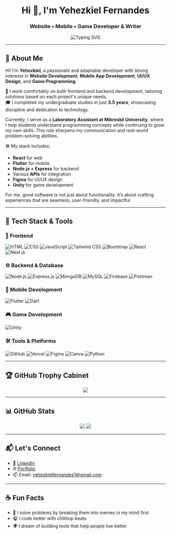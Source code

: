 <h1 align="center">Hi 👋, I'm Yehezkiel Fernandes</h1>
<h3 align="center">Website • Mobile • Game Developer & Writer</h3>

<p align="center">
  <img src="https://readme-typing-svg.demolab.com?font=Fira+Code&size=22&pause=1000&center=true&vCenter=true&width=500&lines=Welcome+to+my+GitHub!;Website+Developer;Mobile+Developer;Game+Developer;Always+Building+%26+Learning" alt="Typing SVG" />
</p>


---

## 🌟 About Me

Hi! I’m **Yehezkiel**, a passionate and adaptable developer with strong interests in **Website Development**, **Mobile App Development**, **UI/UX Design**, and **Game Programming**.

🧩 I work comfortably on both frontend and backend development, tailoring solutions based on each project's unique needs.  
🎓 I completed my undergraduate studies in just **3.5 years**, showcasing discipline and dedication to technology.

Currently, I serve as a **Laboratory Assistant at Mikroskil University**, where I help students understand programming concepts while continuing to grow my own skills. This role sharpens my communication and real-world problem-solving abilities.

🛠️ My stack includes:
- **React** for web
- **Flutter** for mobile
- **Node.js + Express** for backend
- Various **APIs** for integration
- **Figma** for UI/UX design
- **Unity** for game development

For me, good software is not just about functionality. It’s about crafting experiences that are seamless, user-friendly, and impactful.


---

## 🔧 Tech Stack & Tools

### 🧱 Frontend
![HTML](https://img.shields.io/badge/HTML-E34F26?style=flat&logo=html5&logoColor=white)
![CSS](https://img.shields.io/badge/CSS-1572B6?style=flat&logo=css3&logoColor=white)
![JavaScript](https://img.shields.io/badge/JavaScript-F7DF1E?style=flat&logo=javascript&logoColor=black)
![Tailwind CSS](https://img.shields.io/badge/Tailwind_CSS-38B2AC?style=flat&logo=tailwind-css&logoColor=white)
![Bootstrap](https://img.shields.io/badge/Bootstrap-563D7C?style=flat&logo=bootstrap&logoColor=white)
![React](https://img.shields.io/badge/React-20232A?style=flat&logo=react&logoColor=61DAFB)
![Next.js](https://img.shields.io/badge/Next.js-000000?style=flat&logo=next.js&logoColor=white)

### ⚙️ Backend & Database
![Node.js](https://img.shields.io/badge/Node.js-339933?style=flat&logo=node.js&logoColor=white)
![Express.js](https://img.shields.io/badge/Express.js-404D59?style=flat)
![MongoDB](https://img.shields.io/badge/MongoDB-4EA94B?style=flat&logo=mongodb&logoColor=white)
![MySQL](https://img.shields.io/badge/MySQL-00758F?style=flat&logo=mysql&logoColor=white)
![Firebase](https://img.shields.io/badge/Firebase-FFCA28?style=flat&logo=firebase&logoColor=black)
![Postman](https://img.shields.io/badge/Postman-FF6C37?style=flat&logo=postman&logoColor=white)

### 📱 Mobile Development
![Flutter](https://img.shields.io/badge/Flutter-02569B?style=flat&logo=flutter&logoColor=white)
![Dart](https://img.shields.io/badge/Dart-0175C2?style=flat&logo=dart&logoColor=white)

### 🎮 Game Development
![Unity](https://img.shields.io/badge/Unity-000000?style=flat&logo=unity&logoColor=white)

### 🛠️ Tools & Platforms
![GitHub](https://img.shields.io/badge/GitHub-181717?style=flat&logo=github)
![Vercel](https://img.shields.io/badge/Vercel-000000?style=flat&logo=vercel&logoColor=white)
![Figma](https://img.shields.io/badge/Figma-F24E1E?style=flat&logo=figma&logoColor=white)
![Canva](https://img.shields.io/badge/Canva-00C4CC?style=flat&logo=canva&logoColor=white)
![Python](https://img.shields.io/badge/Python-3776AB?style=flat&logo=python&logoColor=white)

---

## 🏆 GitHub Trophy Cabinet

<p align="center">
  <img src="https://github-profile-trophy.vercel.app/?username=Hiroz-uchiha&theme=radical&no-frame=true&margin-w=10" />
</p>

---

## 📊 GitHub Stats

<p align="center">
  <img src="https://github-readme-stats.vercel.app/api?username=Hiroz-uchiha&show_icons=true&theme=radical" />
  <img src="https://github-readme-streak-stats.herokuapp.com?user=Hiroz-uchiha&theme=radical" />
</p>

---

## 📬 Let's Connect

- 💼 [LinkedIn](https://www.linkedin.com/in/yehezkiel-fernandes/)
- 🌐 [Portfolio](https://portofolio-beta-two.vercel.app/)
- 📫 Email: yehezkielfernandes1@gmail.com

---

## ☕ Fun Facts

- 🧠 I solve problems by breaking them into memes in my mind first  
- 🎧 I code better with chillhop beats  
- 🌍 I dream of building tools that help people live better

